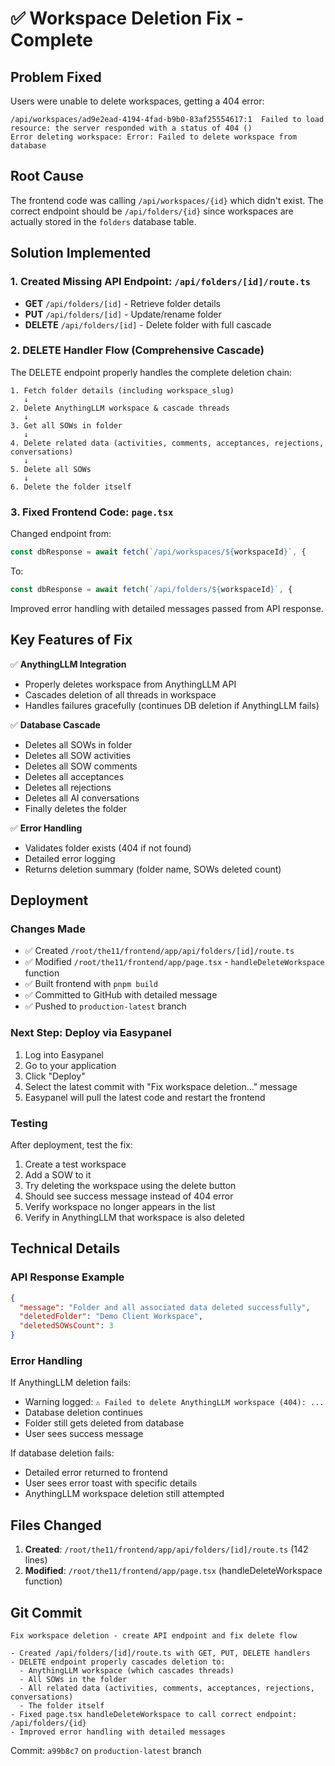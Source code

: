 # ✅ Workspace Deletion Fix - Complete

## Problem Fixed
Users were unable to delete workspaces, getting a 404 error:
```
/api/workspaces/ad9e2ead-4194-4fad-b9b0-83af25554617:1  Failed to load resource: the server responded with a status of 404 ()
Error deleting workspace: Error: Failed to delete workspace from database
```

## Root Cause
The frontend code was calling `/api/workspaces/{id}` which didn't exist. The correct endpoint should be `/api/folders/{id}` since workspaces are actually stored in the `folders` database table.

## Solution Implemented

### 1. Created Missing API Endpoint: `/api/folders/[id]/route.ts`
- **GET** `/api/folders/[id]` - Retrieve folder details
- **PUT** `/api/folders/[id]` - Update/rename folder
- **DELETE** `/api/folders/[id]` - Delete folder with full cascade

### 2. DELETE Handler Flow (Comprehensive Cascade)
The DELETE endpoint properly handles the complete deletion chain:

```
1. Fetch folder details (including workspace_slug)
   ↓
2. Delete AnythingLLM workspace & cascade threads
   ↓
3. Get all SOWs in folder
   ↓
4. Delete related data (activities, comments, acceptances, rejections, conversations)
   ↓
5. Delete all SOWs
   ↓
6. Delete the folder itself
```

### 3. Fixed Frontend Code: `page.tsx`
Changed endpoint from:
```typescript
const dbResponse = await fetch(`/api/workspaces/${workspaceId}`, {
```

To:
```typescript
const dbResponse = await fetch(`/api/folders/${workspaceId}`, {
```

Improved error handling with detailed messages passed from API response.

## Key Features of Fix

✅ **AnythingLLM Integration**
- Properly deletes workspace from AnythingLLM API
- Cascades deletion of all threads in workspace
- Handles failures gracefully (continues DB deletion if AnythingLLM fails)

✅ **Database Cascade**
- Deletes all SOWs in folder
- Deletes all SOW activities
- Deletes all SOW comments  
- Deletes all acceptances
- Deletes all rejections
- Deletes all AI conversations
- Finally deletes the folder

✅ **Error Handling**
- Validates folder exists (404 if not found)
- Detailed error logging
- Returns deletion summary (folder name, SOWs deleted count)

## Deployment

### Changes Made
- ✅ Created `/root/the11/frontend/app/api/folders/[id]/route.ts`
- ✅ Modified `/root/the11/frontend/app/page.tsx` - `handleDeleteWorkspace` function
- ✅ Built frontend with `pnpm build`
- ✅ Committed to GitHub with detailed message
- ✅ Pushed to `production-latest` branch

### Next Step: Deploy via Easypanel
1. Log into Easypanel
2. Go to your application
3. Click "Deploy"
4. Select the latest commit with "Fix workspace deletion..." message
5. Easypanel will pull the latest code and restart the frontend

### Testing
After deployment, test the fix:
1. Create a test workspace
2. Add a SOW to it
3. Try deleting the workspace using the delete button
4. Should see success message instead of 404 error
5. Verify workspace no longer appears in the list
6. Verify in AnythingLLM that workspace is also deleted

## Technical Details

### API Response Example
```json
{
  "message": "Folder and all associated data deleted successfully",
  "deletedFolder": "Demo Client Workspace",
  "deletedSOWsCount": 3
}
```

### Error Handling
If AnythingLLM deletion fails:
- Warning logged: `⚠️ Failed to delete AnythingLLM workspace (404): ...`
- Database deletion continues
- Folder still gets deleted from database
- User sees success message

If database deletion fails:
- Detailed error returned to frontend
- User sees error toast with specific details
- AnythingLLM workspace deletion still attempted

## Files Changed
1. **Created**: `/root/the11/frontend/app/api/folders/[id]/route.ts` (142 lines)
2. **Modified**: `/root/the11/frontend/app/page.tsx` (handleDeleteWorkspace function)

## Git Commit
```
Fix workspace deletion - create API endpoint and fix delete flow

- Created /api/folders/[id]/route.ts with GET, PUT, DELETE handlers
- DELETE endpoint properly cascades deletion to:
  - AnythingLLM workspace (which cascades threads)
  - All SOWs in the folder
  - All related data (activities, comments, acceptances, rejections, conversations)
  - The folder itself
- Fixed page.tsx handleDeleteWorkspace to call correct endpoint: /api/folders/{id}
- Improved error handling with detailed messages
```

Commit: `a99b8c7` on `production-latest` branch
